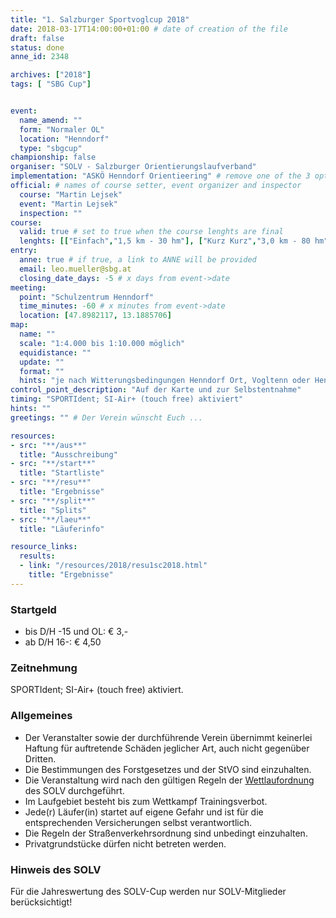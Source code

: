 ```yaml
---
title: "1. Salzburger Sportvoglcup 2018"
date: 2018-03-17T14:00:00+01:00 # date of creation of the file
draft: false
status: done
anne_id: 2348

archives: ["2018"]
tags: [ "SBG Cup"]


event:
  name_amend: ""
  form: "Normaler OL"
  location: "Henndorf"
  type: "sbgcup"
championship: false
organiser: "SOLV - Salzburger Orientierungslaufverband"
implementation: "ASKÖ Henndorf Orientieering" # remove one of the 3 options
official: # names of course setter, event organizer and inspector
  course: "Martin Lejsek"
  event: "Martin Lejsek"
  inspection: ""
course:
  valid: true # set to true when the course lenghts are final
  lenghts: [["Einfach","1,5 km - 30 hm"], ["Kurz Kurz","3,0 km - 80 hm"], ["Kurz Lang","3,8 km - 90 hm"], ["Mittel","4,9 km - 120 hm"], ["Lang","6,3 km - 160 hm"]]
entry:
  anne: true # if true, a link to ANNE will be provided
  email: leo.mueller@sbg.at
  closing_date_days: -5 # x days from event->date
meeting:
  point: "Schulzentrum Henndorf"
  time_minutes: -60 # x minutes from event->date
  location: [47.8982117, 13.1885706]
map:
  name: ""
  scale: "1:4.000 bis 1:10.000 möglich"
  equidistance: ""
  update: ""
  format: ""
  hints: "je nach Witterungsbedingungen Henndorf Ort, Vogltenn oder Henndorf Seeseite" # additional hints to map
control_point_description: "Auf der Karte und zur Selbstentnahme"
timing: "SPORTIdent; SI-Air+ (touch free) aktiviert"
hints: ""
greetings: "" # Der Verein wünscht Euch ...

resources:
- src: "**/aus**"
  title: "Ausschreibung"
- src: "**/start**"
  title: "Startliste"
- src: "**/resu**"
  title: "Ergebnisse"
- src: "**/split**"
  title: "Splits"
- src: "**/laeu**"
  title: "Läuferinfo"

resource_links:
  results:
  - link: "/resources/2018/resu1sc2018.html"
    title: "Ergebnisse"
---
```


### Startgeld

- bis D/H -15 und OL: € 3,-
- ab D/H 16-: € 4,50

### Zeitnehmung

SPORTIdent; SI-Air+ (touch free) aktiviert.

### Allgemeines

- Der Veranstalter sowie der durchführende Verein übernimmt keinerlei Haftung für auftretende Schäden jeglicher Art, auch nicht gegenüber Dritten.
- Die Bestimmungen des Forstgesetzes und der StVO sind einzuhalten.
- Die Veranstaltung wird nach den gültigen Regeln der [Wettlaufordnung](../../wettlaufordnung) des SOLV durchgeführt.
- Im Laufgebiet besteht bis zum Wettkampf Trainingsverbot.
- Jede\(r) Läufer(in) startet auf eigene Gefahr und ist für die entsprechenden Versicherungen selbst verantwortlich.
- Die Regeln der Straßenverkehrsordnung sind unbedingt einzuhalten.
- Privatgrundstücke dürfen nicht betreten werden.

### Hinweis des SOLV
Für die Jahreswertung des SOLV-Cup werden nur SOLV-Mitglieder berücksichtigt!